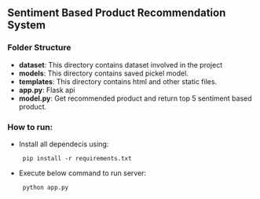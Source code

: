 ## Sentiment Based Product Recommendation System
### Folder Structure
- **dataset**: This directory contains dataset involved in the project
- **models**: This directory contains saved pickel model.
- **templates**: This directory contains html and other static files.
- **app.py**: Flask api
- **model.py**: Get recommended product and return top 5 sentiment based product.

### How to run:
- Install all dependecis using:

    ``` pip install -r requirements.txt```
- Execute below command to run server:

    ``` python app.py```